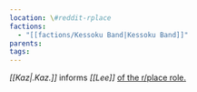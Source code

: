 ```yaml
---
location: \#reddit-rplace
factions:
  - "[[factions/Kessoku Band|Kessoku Band]]"
parents: 
tags: 
---
```

*[[Kaz|.Kaz.]]* informs *[[Lee]]* [of the r/place role.](discord://discord.com/channels/1093664259273130084/1093664259273130087/1131582009169432737)

